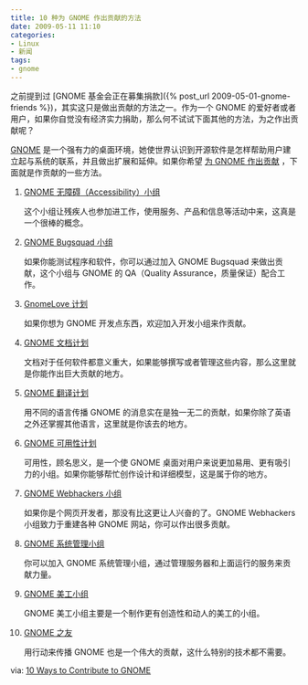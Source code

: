 ```yaml
---
title: 10 种为 GNOME 作出贡献的方法
date: 2009-05-11 11:10
categories:
- Linux
- 新闻
tags:
- gnome
---
```


之前提到过 [GNOME
基金会正在募集捐款]({% post_url 2009-05-01-gnome-friends %})，其实这只是做出贡献的方法之一。作为一个 GNOME
的爱好者或者用户，如果你自觉没有经济实力捐助，那么何不试试下面其他的方法，为之作出贡献呢？

[GNOME](http://www.gnome.org/)
是一个强有力的桌面环境，她使世界认识到开源软件是怎样帮助用户建立起与系统的联系，并且做出扩展和延伸。如果你希望
[为 GNOME 作出贡献](http://live.gnome.org/JoinGnome)
，下面就是作贡献的一些方法。

1. [GNOME 无障碍（Accessibility）小组](http://live.gnome.org/Accessibility/GetInvolved)

    这个小组让残疾人也参加进工作，使用服务、产品和信息等活动中来，这真是一个很棒的概念。

2.  [GNOME Bugsquad 小组](http://live.gnome.org/Bugsquad)

    如果你能测试程序和软件，你可以通过加入 GNOME Bugsquad
    来做出贡献，这个小组与 GNOME 的 QA（Quality
    Assurance，质量保证）配合工作。

3.  [GnomeLove 计划](http://live.gnome.org/GnomeLove)

    如果你想为 GNOME 开发点东西，欢迎加入开发小组来作贡献。

4.  [GNOME 文档计划](http://live.gnome.org/DocumentationProject/Join)

    文档对于任何软件都意义重大，如果能够撰写或者管理这些内容，那么这里就是你能作出巨大贡献的地方。

5.  [GNOME
    翻译计划](http://live.gnome.org/TranslationProject/JoiningTranslation)

    用不同的语言传播 GNOME
的消息实在是独一无二的贡献，如果你除了英语之外还掌握其他语言，这里就是你该去的地方。

6.  [GNOME 可用性计划](http://live.gnome.org/UsabilityProject)

    可用性，顾名思义，是一个使 GNOME
    桌面对用户来说更加易用、更有吸引力的小组。如果你能够帮忙创作设计和详细模型，这是属于你的地方。

7.  [GNOME Webhackers 小组](http://live.gnome.org/GnomeWeb)

    如果你是个网页开发者，那没有比这更让人兴奋的了。GNOME Webhackers
    小组致力于重建各种 GNOME 网站，你可以作出很多贡献。

8.  [GNOME 系统管理小组](http://sysadmin.gnome.org/helping.html)

    你可以加入 GNOME
    系统管理小组，通过管理服务器和上面运行的服务来贡献力量。

9.  [GNOME 美工小组](http://live.gnome.org/GnomeArt)

    GNOME 美工小组主要是一个制作更有创造性和动人的美工的小组。

10. [GNOME 之友](http://www.gnome.org/friends/)

    用行动来传播 GNOME 也是一个伟大的贡献，这什么特别的技术都不需要。

via: [10 Ways to Contribute to
GNOME](http://www.2indya.com/2009/05/09/10-ways-to-contribute-to-gnome/)

